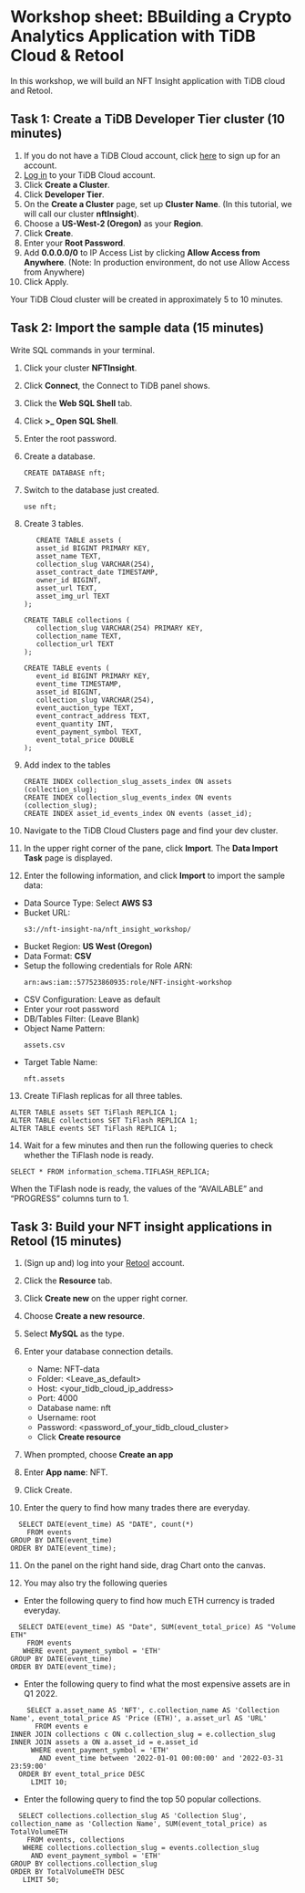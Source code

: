 # Workshop sheet: BBuilding a Crypto Analytics Application with TiDB Cloud & Retool
In this workshop, we will build an NFT Insight application with TiDB cloud and Retool. 

## Task 1: Create a TiDB Developer Tier cluster (10 minutes)
1. If you do not have a TiDB Cloud account, click [here](https://tidbcloud.com/free-trial) to sign up for an account.
2. [Log in](https://tidbcloud.com/) to your TiDB Cloud account.
3. Click **Create a Cluster**. 
4. Click **Developer Tier**.
5. On the **Create a Cluster** page, set up **Cluster Name**. (In this tutorial, we will call our cluster **nftInsight**).
6. Choose a **US-West-2 (Oregon)** as your **Region**. 
7. Click **Create**.
8. Enter your **Root Password**.
9. Add **0.0.0.0/0** to IP Access List by clicking **Allow Access from Anywhere**. (Note: In production environment, do not use Allow Access from Anywhere)
10. Click Apply.

Your TiDB Cloud cluster will be created in approximately 5 to 10 minutes.

## Task 2: Import the sample data (15 minutes)
Write SQL commands in your terminal.
1. Click your cluster **NFTInsight**.

2. Click **Connect**, the Connect to TiDB panel shows.

3. Click the **Web SQL Shell** tab.

4. Click **>_ Open SQL Shell**.

5. Enter the root password.

6. Create a database.
   ~~~
   CREATE DATABASE nft;
   ~~~

7. Switch to the database just created.
   ~~~
   use nft;
   ~~~

8. Create 3 tables.
   ~~~
      CREATE TABLE assets (
      asset_id BIGINT PRIMARY KEY,
      asset_name TEXT,
      collection_slug VARCHAR(254),
      asset_contract_date TIMESTAMP,
      owner_id BIGINT,
      asset_url TEXT,
      asset_img_url TEXT
   );

   CREATE TABLE collections (
      collection_slug VARCHAR(254) PRIMARY KEY,
      collection_name TEXT,
      collection_url TEXT
   );

   CREATE TABLE events (
      event_id BIGINT PRIMARY KEY,
      event_time TIMESTAMP,
      asset_id BIGINT, 
      collection_slug VARCHAR(254),
      event_auction_type TEXT,
      event_contract_address TEXT,
      event_quantity INT,
      event_payment_symbol TEXT,
      event_total_price DOUBLE
   );
   ~~~

9. Add index to the tables
   ~~~
   CREATE INDEX collection_slug_assets_index ON assets (collection_slug);
   CREATE INDEX collection_slug_events_index ON events (collection_slug);
   CREATE INDEX asset_id_events_index ON events (asset_id);
   ~~~ 

10. Navigate to the TiDB Cloud Clusters page and find your dev cluster.

11. In the upper right corner of the pane, click **Import**. The **Data Import Task** page is displayed.

12. Enter the following information, and click **Import** to import the sample data: 	
   - Data Source Type: Select **AWS S3**
   - Bucket URL: 
      ~~~
      s3://nft-insight-na/nft_insight_workshop/
      ~~~
   - Bucket Region: **US West (Oregon)**
   - Data Format: **CSV**
   - Setup the following credentials for Role ARN: 
      ~~~
      arn:aws:iam::577523860935:role/NFT-insight-workshop
      ~~~
   -  CSV Configuration: Leave as default
   - Enter your root password
   - DB/Tables Filter: (Leave Blank)
   - Object Name Pattern: 
      ~~~
      assets.csv
      ~~~
   - Target Table Name: 
      ~~~
      nft.assets
      ~~~

13. Create TiFlash replicas for all three tables.
   ~~~
   ALTER TABLE assets SET TiFlash REPLICA 1;
   ALTER TABLE collections SET TiFlash REPLICA 1;
   ALTER TABLE events SET TiFlash REPLICA 1;
   ~~~

14. Wait for a few minutes and then run the following queries to check whether the TiFlash node is ready.
   ~~~
   SELECT * FROM information_schema.TIFLASH_REPLICA;
   ~~~
   When the TiFlash node is ready, the values of the “AVAILABLE” and “PROGRESS” columns turn to 1.

## Task 3: Build your NFT insight applications in Retool (15 minutes)
1. (Sign up and) log into your [Retool](https://retool.com/) account.

2. Click the **Resource** tab.

3. Click **Create new** on the upper right corner.

4. Choose **Create a new resource**.

5. Select **MySQL** as the type.

6. Enter your database connection details.
   - Name: NFT-data
   - Folder: &lt;Leave_as_default&gt;
   - Host: &lt;your_tidb_cloud_ip_address&gt;
   - Port: 4000
   - Database name: nft
   - Username: root
   - Password: &lt;password_of_your_tidb_cloud_cluster&gt;
   - Click **Create resource**

7. When prompted, choose **Create an app**

8. Enter **App name**: NFT.

9. Click Create.

10. Enter the query to find how many trades there are everyday.
   ~~~
     SELECT DATE(event_time) AS "DATE", count(*)
       FROM events 
   GROUP BY DATE(event_time) 
   ORDER BY DATE(event_time);
   ~~~

11. On the panel on the right hand side, drag Chart onto the canvas. 

12. You may also try the following queries
   - Enter the following query to find how much ETH currency is traded everyday.   
   ~~~
     SELECT DATE(event_time) AS "Date", SUM(event_total_price) AS "Volume ETH"
       FROM events
      WHERE event_payment_symbol = 'ETH'
   GROUP BY DATE(event_time)
   ORDER BY DATE(event_time);
   ~~~
   - Enter the following query to find what the most expensive assets are in Q1 2022.
   ~~~
       SELECT a.asset_name AS 'NFT', c.collection_name AS 'Collection Name', event_total_price AS 'Price (ETH)', a.asset_url AS 'URL'
         FROM events e
   INNER JOIN collections c ON c.collection_slug = e.collection_slug
   INNER JOIN assets a ON a.asset_id = e.asset_id
        WHERE event_payment_symbol = 'ETH'
          AND event_time between '2022-01-01 00:00:00' and '2022-03-31 23:59:00' 
     ORDER BY event_total_price DESC
        LIMIT 10;
   ~~~
   - Enter the following query to find the top 50 popular collections.
   ~~~
     SELECT collections.collection_slug AS 'Collection Slug', collection_name as 'Collection Name', SUM(event_total_price) as TotalVolumeETH
       FROM events, collections 
      WHERE collections.collection_slug = events.collection_slug
        AND event_payment_symbol = 'ETH'
   GROUP BY collections.collection_slug 
   ORDER BY TotalVolumeETH DESC
      LIMIT 50;
   ~~~




